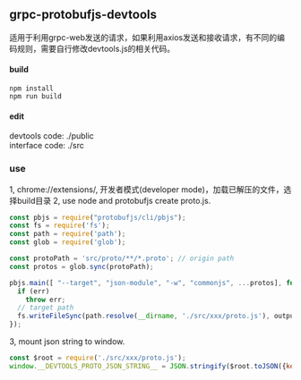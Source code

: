 
## grpc-protobufjs-devtools

适用于利用grpc-web发送的请求，如果利用axios发送和接收请求，有不同的编码规则，需要自行修改devtools.js的相关代码。

#### build
```
npm install
npm run build
```

#### edit
devtools code: ./public  
interface code: ./src  

### use
1, chrome://extensions/, 开发者模式(developer mode)，加载已解压的文件，选择build目录
2, use node and protobufjs create proto.js.
``` javascript
const pbjs = require("protobufjs/cli/pbjs");
const fs = require('fs');
const path = require('path');
const glob = require('glob');

const protoPath = 'src/proto/**/*.proto'; // origin path
const protos = glob.sync(protoPath);

pbjs.main([ "--target", "json-module", "-w", "commonjs", ...protos], function(err, output) {
  if (err)
    throw err;
  // target path
  fs.writeFileSync(path.resolve(__dirname, './src/xxx/proto.js'), output);
});
``` 
3, mount json string to window.
``` javascript
const $root = require('./src/xxx/proto.js');
window.__DEVTOOLS_PROTO_JSON_STRING__ = JSON.stringify($root.toJSON({keepComments: true}));
```
